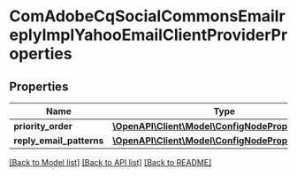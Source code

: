 # ComAdobeCqSocialCommonsEmailreplyImplYahooEmailClientProviderProperties

## Properties
Name | Type | Description | Notes
------------ | ------------- | ------------- | -------------
**priority_order** | [**\OpenAPI\Client\Model\ConfigNodePropertyInteger**](ConfigNodePropertyInteger.md) |  | [optional] 
**reply_email_patterns** | [**\OpenAPI\Client\Model\ConfigNodePropertyArray**](ConfigNodePropertyArray.md) |  | [optional] 

[[Back to Model list]](../README.md#documentation-for-models) [[Back to API list]](../README.md#documentation-for-api-endpoints) [[Back to README]](../README.md)


